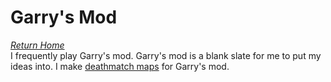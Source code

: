 # Garry's Mod
*[Return Home](index.md)*<br>
I frequently play Garry's mod. Garry's mod is a blank slate for me to put my ideas into. I make [deathmatch maps](hammer.md#deathmatch-maps) for Garry's mod.